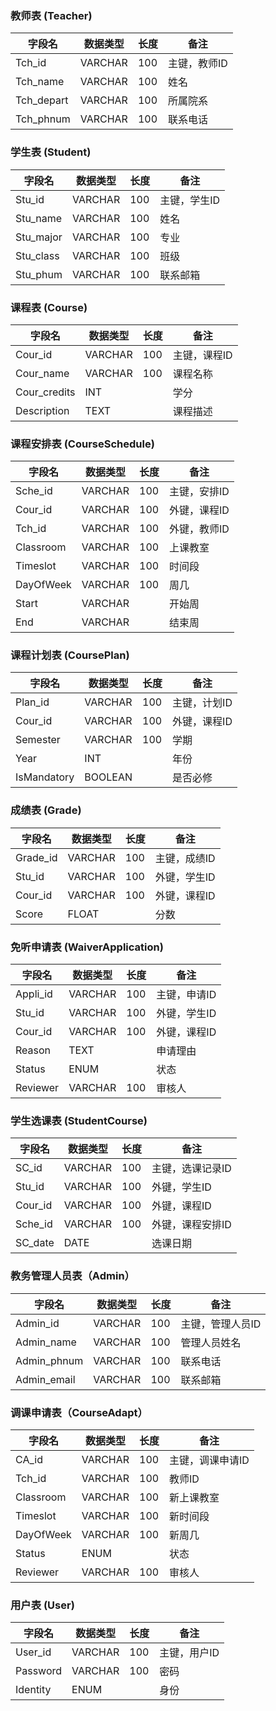 ### 教师表 (Teacher)

| 字段名    | 数据类型 | 长度 | 备注             |
|-----------|----------|------|------------------|
| Tch_id    | VARCHAR  | 100   | 主键，教师ID     |
| Tch_name  | VARCHAR  | 100    | 姓名             |
| Tch_depart| VARCHAR  | 100   | 所属院系         |
| Tch_phnum | VARCHAR  | 100   | 联系电话         |

### 学生表 (Student)

| 字段名   | 数据类型 | 长度 | 备注           |
|----------|----------|------|----------------|
| Stu_id   | VARCHAR  | 100   | 主键，学生ID   |
| Stu_name | VARCHAR  | 100   | 姓名           |
| Stu_major| VARCHAR  | 100  | 专业           |
| Stu_class| VARCHAR  | 100   | 班级           |
| Stu_phum| VARCHAR  | 100  | 联系邮箱       |

### 课程表 (Course)

| 字段名      | 数据类型 | 长度 | 备注           |
|-------------|----------|------|----------------|
| Cour_id     | VARCHAR  | 100   | 主键，课程ID   |
| Cour_name   | VARCHAR  | 100   | 课程名称       |
| Cour_credits| INT      |      | 学分           |
| Description | TEXT     |      | 课程描述       |

### 课程安排表 (CourseSchedule)

| 字段名     | 数据类型 | 长度 | 备注               |
|------------|----------|------|--------------------|
| Sche_id    | VARCHAR  | 100   | 主键，安排ID       |
| Cour_id    | VARCHAR  | 100   | 外键，课程ID       |
| Tch_id     | VARCHAR  | 100  | 外键，教师ID       |
| Classroom  | VARCHAR  | 100   | 上课教室           |
| Timeslot   | VARCHAR  | 100   | 时间段             |
| DayOfWeek  | VARCHAR  | 100   | 周几               |
| Start  | VARCHAR     |      | 开始周           |
| End    | VARCHAR     |      | 结束周           |

### 课程计划表 (CoursePlan)

| 字段名      | 数据类型 | 长度 | 备注               |
|-------------|----------|------|--------------------|
| Plan_id     | VARCHAR  | 100   | 主键，计划ID       |
| Cour_id     | VARCHAR  | 100   | 外键，课程ID       |
| Semester    | VARCHAR  | 100   | 学期               |
| Year        | INT      |      | 年份               |
| IsMandatory | BOOLEAN  |      | 是否必修           |

### 成绩表 (Grade)

| 字段名  | 数据类型 | 长度 | 备注           |
|---------|----------|------|----------------|
| Grade_id| VARCHAR  | 100   | 主键，成绩ID   |
| Stu_id  | VARCHAR  | 100   | 外键，学生ID   |
| Cour_id | VARCHAR  | 100   | 外键，课程ID   |
| Score   | FLOAT    |      | 分数           |

### 免听申请表 (WaiverApplication)

| 字段名   | 数据类型 | 长度 | 备注           |
|----------|----------|------|----------------|
| Appli_id | VARCHAR  | 100   | 主键，申请ID   |
| Stu_id   | VARCHAR  | 100   | 外键，学生ID   |
| Cour_id  | VARCHAR  | 100   | 外键，课程ID   |
| Reason   | TEXT     |      | 申请理由       |
| Status   | ENUM     |      | 状态           |
| Reviewer | VARCHAR  | 100   | 审核人         |

### 学生选课表 (StudentCourse)

| 字段名   | 数据类型 | 长度 | 备注           |
|----------|----------|------|----------------|
| SC_id    | VARCHAR  | 100   | 主键，选课记录ID|
| Stu_id   | VARCHAR  | 100   | 外键，学生ID   |
| Cour_id  | VARCHAR  | 100   | 外键，课程ID   |
| Sche_id  | VARCHAR  | 100   | 外键，课程安排ID|
| SC_date  | DATE     |      | 选课日期       |

### 教务管理人员表（Admin）

| 字段名       | 数据类型 | 长度 | 备注                     |
|--------------|----------|------|--------------------------|
| Admin_id     | VARCHAR  | 100   | 主键，管理人员ID         |
| Admin_name   | VARCHAR  | 100   | 管理人员姓名             |
| Admin_phnum  | VARCHAR  | 100   | 联系电话                 |
| Admin_email  | VARCHAR  | 100   | 联系邮箱                 |

### 调课申请表（CourseAdapt）

| 字段名       | 数据类型 | 长度 | 备注                     |
|--------------|----------|------|--------------------------|
| CA_id     | VARCHAR  | 100   | 主键，调课申请ID         |
| Tch_id   | VARCHAR  | 100  | 教师ID             |
| Classroom  | VARCHAR  | 100   | 新上课教室           |
| Timeslot   | VARCHAR  | 100   | 新时间段             |
| DayOfWeek  | VARCHAR  | 100   | 新周几               |
| Status   | ENUM     |      | 状态           |
| Reviewer | VARCHAR  | 100   | 审核人         |

### 用户表 (User)

| 字段名   | 数据类型 | 长度 | 备注           |
|----------|----------|------|----------------|
| User_id  | VARCHAR  | 100   | 主键，用户ID    |
| Password | VARCHAR  | 100   | 密码           |
| Identity | ENUM     |      | 身份            |

